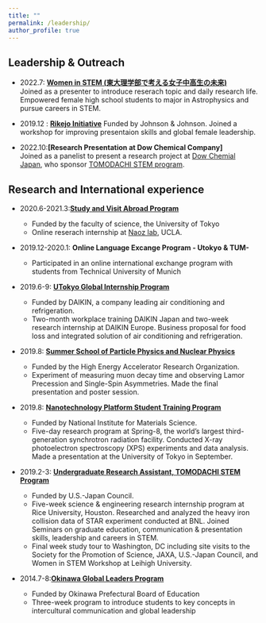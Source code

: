 ```yaml
---
title: ""
permalink: /leadership/
author_profile: true
---
```


## Leadership & Outreach
- 2022.7: __[Women in STEM (東大理学部で考える女子中高生の未来)](https://www.s.u-tokyo.ac.jp/ja/event/7938/)__  
Joined as a presenter to introduce reserach topic and daily research life. Empowered female high school students to major in Astrophysics and pursue careers in STEM.

- 2019.12 : __[Rikejo Initiative](https://www.u-tokyo.ac.jp/kyodo-sankaku/ja/news/news2019_00019.html)__
Funded by Johnson & Johnson. Joined a workshop for improving presentaion skills and global female leadership.

- 2022.10:__[Research Presentation at Dow Chemical Company]__  
Joined as a panelist to present a research project at [Dow Chemial Japan](https://jp.dow.com/ja-jp), who sponsor [TOMODACHI STEM program](https://tomodachistem.rice.edu).


## Research and International experience
* 2020.6-2021.3:__[Study and Visit Abroad Program](https://www.s.u-tokyo.ac.jp/ja/offices/ilo/svap/application.html)__
    * Funded by the faculty of science, the University of Tokyo
    * Online reserach internship at [Naoz lab](https://www.astro.ucla.edu/~snaoz/), UCLA.

* 2019.12-2020.1: __Online Language Excange Program - Utokyo & TUM-__
    * Participated in an online international exchange program with students from Technical University of Munich

* 2019.6-9: __[UTokyo Global Internship Program](https://www.u-tokyo.ac.jp/ja/students/special-activities/ugip.html)__
    * Funded by DAIKIN, a company leading air conditioning and refrigeration. 
    * Two-month workplace training DAIKIN Japan and two-week research internship at DAIKIN Europe. Business proposal for food loss and integrated solution of air conditioning and refrigeration. 

* 2019.8: __[Summer School of Particle Physics and Nuclear Physics](https://www2.kek.jp/ksc/13th_2019/index.html)__
    * Funded by the High Energy Accelerator Research Organization.
    * Experiment of measuring muon decay time and observing Lamor Precession and Single-Spin Asymmetries. Made the final presentation and poster session.

* 2019.8: __[Nanotechnology Platform Student Training Program](https://www.nanonet.go.jp/pages/gakusei/2019/)__
    * Funded by National Institute for Materials Science.
    * Five-day research program at Spring-8, the world’s largest third-generation synchrotron radiation facility. Conducted X-ray photoelectron spectroscopy (XPS) experiments and data analysis. Made a presentation at the University of Tokyo in September.

* 2019.2-3: __[Undergraduate Research Assistant, TOMODACHI STEM Program](https://tomodachistem.rice.edu)__
    * Funded by U.S.-Japan Council.
    * Five-week science & engineering research internship program at Rice University, Houston. Researched and analyzed the heavy iron collision data of STAR experiment conducted at BNL. Joined Seminars on graduate education, communication & presentation skills, leadership and careers in STEM.
    * Final week study tour to Washington, DC including site visits to the Society for the Promotion of Science, JAXA, U.S.-Japan Council, and Women in STEM Workshop at Leihigh University.
 
* 2014.7-8:__[Okinawa Global Leaders Program](http://eil.sakura.ne.jp/opsac/short.html)__
    * Funded by Okinawa Prefectural Board of Education
    * Three-week program to introduce students to key concepts in intercultural communication and global leadership
